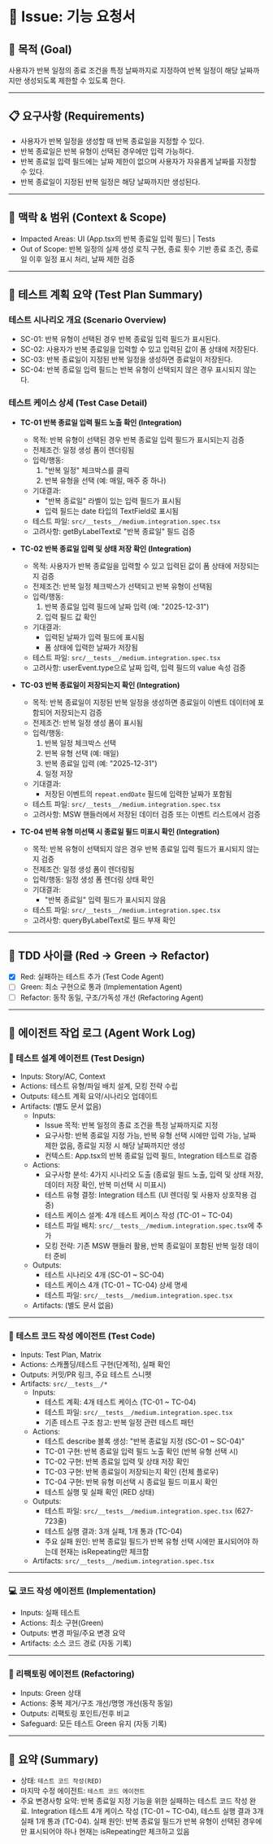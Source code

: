 # 🧭 Issue: 기능 요청서

## 🎯 목적 (Goal)

사용자가 반복 일정의 종료 조건을 특정 날짜까지로 지정하여 반복 일정이 해당 날짜까지만 생성되도록 제한할 수 있도록 한다.

---

## 📋 요구사항 (Requirements)

- 사용자가 반복 일정을 생성할 때 반복 종료일을 지정할 수 있다.
- 반복 종료일은 반복 유형이 선택된 경우에만 입력 가능하다.
- 반복 종료일 입력 필드에는 날짜 제한이 없으며 사용자가 자유롭게 날짜를 지정할 수 있다.
- 반복 종료일이 지정된 반복 일정은 해당 날짜까지만 생성된다.

---

## 🧩 맥락 & 범위 (Context & Scope)

- Impacted Areas: UI (App.tsx의 반복 종료일 입력 필드) | Tests
- Out of Scope: 반복 일정의 실제 생성 로직 구현, 종료 횟수 기반 종료 조건, 종료일 이후 일정 표시 처리, 날짜 제한 검증

---

## 🧪 테스트 계획 요약 (Test Plan Summary)

### 테스트 시나리오 개요 (Scenario Overview)

- SC-01: 반복 유형이 선택된 경우 반복 종료일 입력 필드가 표시된다.
- SC-02: 사용자가 반복 종료일을 입력할 수 있고 입력된 값이 폼 상태에 저장된다.
- SC-03: 반복 종료일이 지정된 반복 일정을 생성하면 종료일이 저장된다.
- SC-04: 반복 종료일 입력 필드는 반복 유형이 선택되지 않은 경우 표시되지 않는다.

### 테스트 케이스 상세 (Test Case Detail)

- **TC-01 반복 종료일 입력 필드 노출 확인 (Integration)**

  - 목적: 반복 유형이 선택된 경우 반복 종료일 입력 필드가 표시되는지 검증
  - 전제조건: 일정 생성 폼이 렌더링됨
  - 입력/행동:
    1. "반복 일정" 체크박스를 클릭
    2. 반복 유형을 선택 (예: 매일, 매주 중 하나)
  - 기대결과:
    - "반복 종료일" 라벨이 있는 입력 필드가 표시됨
    - 입력 필드는 date 타입의 TextField로 표시됨
  - 테스트 파일: `src/__tests__/medium.integration.spec.tsx`
  - 고려사항: getByLabelText로 "반복 종료일" 필드 검증

- **TC-02 반복 종료일 입력 및 상태 저장 확인 (Integration)**

  - 목적: 사용자가 반복 종료일을 입력할 수 있고 입력된 값이 폼 상태에 저장되는지 검증
  - 전제조건: 반복 일정 체크박스가 선택되고 반복 유형이 선택됨
  - 입력/행동:
    1. 반복 종료일 입력 필드에 날짜 입력 (예: "2025-12-31")
    2. 입력 필드 값 확인
  - 기대결과:
    - 입력된 날짜가 입력 필드에 표시됨
    - 폼 상태에 입력한 날짜가 저장됨
  - 테스트 파일: `src/__tests__/medium.integration.spec.tsx`
  - 고려사항: userEvent.type으로 날짜 입력, 입력 필드의 value 속성 검증

- **TC-03 반복 종료일이 저장되는지 확인 (Integration)**

  - 목적: 반복 종료일이 지정된 반복 일정을 생성하면 종료일이 이벤트 데이터에 포함되어 저장되는지 검증
  - 전제조건: 반복 일정 생성 폼이 표시됨
  - 입력/행동:
    1. 반복 일정 체크박스 선택
    2. 반복 유형 선택 (예: 매일)
    3. 반복 종료일 입력 (예: "2025-12-31")
    4. 일정 저장
  - 기대결과:
    - 저장된 이벤트의 `repeat.endDate` 필드에 입력한 날짜가 포함됨
  - 테스트 파일: `src/__tests__/medium.integration.spec.tsx`
  - 고려사항: MSW 핸들러에서 저장된 데이터 검증 또는 이벤트 리스트에서 검증

- **TC-04 반복 유형 미선택 시 종료일 필드 미표시 확인 (Integration)**
  - 목적: 반복 유형이 선택되지 않은 경우 반복 종료일 입력 필드가 표시되지 않는지 검증
  - 전제조건: 일정 생성 폼이 렌더링됨
  - 입력/행동: 일정 생성 폼 렌더링 상태 확인
  - 기대결과:
    - "반복 종료일" 입력 필드가 표시되지 않음
  - 테스트 파일: `src/__tests__/medium.integration.spec.tsx`
  - 고려사항: queryByLabelText로 필드 부재 확인

---

## 🔁 TDD 사이클 (Red → Green → Refactor)

- [x] Red: 실패하는 테스트 추가 (Test Code Agent)
- [ ] Green: 최소 구현으로 통과 (Implementation Agent)
- [ ] Refactor: 동작 동일, 구조/가독성 개선 (Refactoring Agent)

---

## 🧠 에이전트 작업 로그 (Agent Work Log)

### 🧩 테스트 설계 에이전트 (Test Design)

- Inputs: Story/AC, Context
- Actions: 테스트 유형/파일 배치 설계, 모킹 전략 수립
- Outputs: 테스트 계획 요약/시나리오 업데이트
- Artifacts: (별도 문서 없음)
  <!-- TEST_DESIGN_START -->
  - Inputs:
    - Issue 목적: 반복 일정의 종료 조건을 특정 날짜까지로 지정
    - 요구사항: 반복 종료일 지정 가능, 반복 유형 선택 시에만 입력 가능, 날짜 제한 없음, 종료일 지정 시 해당 날짜까지만 생성
    - 컨텍스트: App.tsx의 반복 종료일 입력 필드, Integration 테스트로 검증
  - Actions:
    - 요구사항 분석: 4가지 시나리오 도출 (종료일 필드 노출, 입력 및 상태 저장, 데이터 저장 확인, 반복 미선택 시 미표시)
    - 테스트 유형 결정: Integration 테스트 (UI 렌더링 및 사용자 상호작용 검증)
    - 테스트 케이스 설계: 4개 테스트 케이스 작성 (TC-01 ~ TC-04)
    - 테스트 파일 배치: `src/__tests__/medium.integration.spec.tsx`에 추가
    - 모킹 전략: 기존 MSW 핸들러 활용, 반복 종료일이 포함된 반복 일정 데이터 준비
  - Outputs:
    - 테스트 시나리오 4개 (SC-01 ~ SC-04)
    - 테스트 케이스 4개 (TC-01 ~ TC-04) 상세 명세
    - 테스트 파일: `src/__tests__/medium.integration.spec.tsx`
  - Artifacts: (별도 문서 없음)
  <!-- TEST_DESIGN_END -->

---

### 🧪 테스트 코드 작성 에이전트 (Test Code)

- Inputs: Test Plan, Matrix
- Actions: 스캐폴딩/테스트 구현(단계적), 실패 확인
- Outputs: 커밋/PR 링크, 주요 테스트 스니펫
- Artifacts: `src/__tests__/*`
  <!-- TEST_CODE_START -->
  - Inputs:
    - 테스트 계획: 4개 테스트 케이스 (TC-01 ~ TC-04)
    - 테스트 파일: `src/__tests__/medium.integration.spec.tsx`
    - 기존 테스트 구조 참고: 반복 일정 관련 테스트 패턴
  - Actions:
    - 테스트 describe 블록 생성: "반복 종료일 지정 (SC-01 ~ SC-04)"
    - TC-01 구현: 반복 종료일 입력 필드 노출 확인 (반복 유형 선택 시)
    - TC-02 구현: 반복 종료일 입력 및 상태 저장 확인
    - TC-03 구현: 반복 종료일이 저장되는지 확인 (전체 플로우)
    - TC-04 구현: 반복 유형 미선택 시 종료일 필드 미표시 확인
    - 테스트 실행 및 실패 확인 (RED 상태)
  - Outputs:
    - 테스트 파일: `src/__tests__/medium.integration.spec.tsx` (627-723줄)
    - 테스트 실행 결과: 3개 실패, 1개 통과 (TC-04)
    - 주요 실패 원인: 반복 종료일 필드가 반복 유형 선택 시에만 표시되어야 하는데 현재는 isRepeating만 체크함
  - Artifacts: `src/__tests__/medium.integration.spec.tsx`
  <!-- TEST_CODE_END -->

---

### 💻 코드 작성 에이전트 (Implementation)

- Inputs: 실패 테스트
- Actions: 최소 구현(Green)
- Outputs: 변경 파일/주요 변경 요약
- Artifacts: 소스 코드 경로
  <!-- IMPLEMENTATION_START -->
  (자동 기록)
  <!-- IMPLEMENTATION_END -->

---

### 🔧 리팩토링 에이전트 (Refactoring)

- Inputs: Green 상태
- Actions: 중복 제거/구조 개선/명명 개선(동작 동일)
- Outputs: 리팩토링 포인트/전후 비교
- Safeguard: 모든 테스트 Green 유지
  <!-- REFACTORING_START -->
  (자동 기록)
  <!-- REFACTORING_END -->

---

## 🧾 요약 (Summary)

- 상태: `테스트 코드 작성(RED)`
- 마지막 수정 에이전트: `테스트 코드 에이전트`
- 주요 변경사항 요약: 반복 종료일 지정 기능을 위한 실패하는 테스트 코드 작성 완료. Integration 테스트 4개 케이스 작성 (TC-01 ~ TC-04), 테스트 실행 결과 3개 실패 1개 통과 (TC-04). 실패 원인: 반복 종료일 필드가 반복 유형이 선택된 경우에만 표시되어야 하나 현재는 isRepeating만 체크하고 있음
